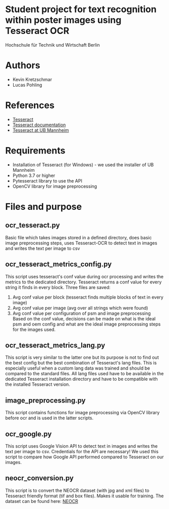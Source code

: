 # Student project for text recognition within poster images using Tesseract OCR
Hochschule für Technik und Wirtschaft Berlin

# Authors
- Kevin Kretzschmar
- Lucas Pohling

# References
- [Tesseract][tesseract-ocr]
- [Tesseract documentation][Tessdoc]
- [Tesseract at UB Mannheim][UB]

# Requirements
- Installation of Tesseract (for Windows) - we used the installer of UB Mannheim
- Python 3.7 or higher
- Pytesseract library to use the API
- OpenCV library for image preprocessing

# Files and purpose
## ocr_tesseract.py
Basic file which takes images stored in a defined directory, does basic image preprocessing steps, uses Tesseract-OCR to detect text in images and writes the text per image to csv

## ocr_tesseract_metrics_config.py
This script uses tesseract's conf value during ocr processing and writes the metrics to the dedicated directory. Tesseract returns a conf value for every string it finds in every block.
Three files are saved:
1. Avg conf value per block (tesseract finds multiple blocks of text in every image)
2. Avg conf value per image (avg over all strings which were found)
3. Avg conf value per configuration of psm and image preprocessing
Based on the conf value, decisions can be made on what is the ideal psm and oem config and what are the ideal image preprocessing steps for the images used.

## ocr_tesseract_metrics_lang.py
This script is very similar to the latter one but its purpose is not to find out the best config but the best combination of Tesseract's lang files. This is especially useful when a custom lang data was trained and should be compared to the standard files. All lang files used have to be available in the dedicated Tesseract installation directory and have to be compatible with the installed Tesseract version.

## image_preprocessing.py
This script contains functions for image preprocessing via OpenCV library before ocr and is used in the latter scripts.

## ocr_google.py
This script uses Google Vision API to detect text in images and writes the text per image to csv. Credentials for the API are necessary! We used this script to compare how Google API performed compared to Tesseract on our images.

## neocr_conversion.py
This script is to convert the NEOCR dataset (with jpg and xml files) to Tesseract friendly format (tif and box files). Makes it usable for training.
The dataset can be found here: [NEOCR][NEOCR]

[tesseract-ocr]: https://github.com/tesseract-ocr/tesseract
[Tessdoc]: https://tesseract-ocr.github.io/
[UB]: https://github.com/UB-Mannheim/tesseract/wiki
[NEOCR]: http://www.iapr-tc11.org/mediawiki/index.php?title=NEOCR:_Natural_Environment_OCR_Dataset
